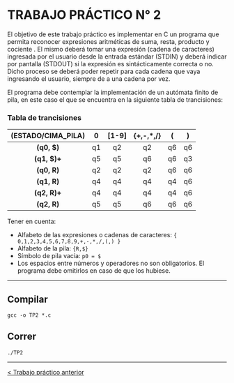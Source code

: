 # TRABAJO PRÁCTICO N° 2

El objetivo de este trabajo práctico es implementar en C un programa que permita reconocer expresiones aritméticas de suma, resta, producto y cociente . El mismo deberá tomar una expresión (cadena de caracteres) ingresada por el usuario desde la entrada estándar (STDIN) y deberá indicar por pantalla (STDOUT) si la expresión es sintácticamente correcta o no. Dicho proceso se deberá poder repetir para cada cadena que vaya ingresando el usuario, siempre de a una cadena por vez. 


El programa debe contemplar la implementación de un autómata finito de pila, en este caso el que se encuentra en la siguiente tabla de trancisiones:

### Tabla de trancisiones
<div align="center">

| **(ESTADO/CIMA_PILA)** |   0   | [1-9] | {+,-,*,/} |   (   |   )   |
| :--------------------: | :---: | :---: | :-------: | :---: | :---: |
|      **(q0, $)**       |  q1   |  q2   |    q2     |  q6   |  q6   |
|      **(q1, $)+**      |  q5   |  q5   |    q6     |  q6   |  q3   |
|      **(q0, R)**       |  q2   |  q2   |    q2     |  q6   |  q6   |
|      **(q1, R)**       |  q4   |  q4   |    q4     |  q4   |  q6   |
|      **(q2, R)+**      |  q4   |  q4   |    q4     |  q4   |  q6   |
|      **(q2, R)**       |  q5   |  q5   |    q6     |  q6   |  q6   |

</div>

Tener en cuenta:
- Alfabeto de las expresiones o cadenas de caracteres: `{ 0,1,2,3,4,5,6,7,8,9,+,-,*,/,(,) }`
- Alfabeto de la pila: `{R,$}`
- Símbolo de pila vacía: `p0 = $`
- Los espacios entre números y operadores no son obligatorios. El programa debe omitirlos en caso de que los hubiese.

---
## Compilar
```
gcc -o TP2 *.c
```
## Correr
```
./TP2
```
---
[< Trabajo práctico anterior](https://github.com/utn-frba-ssl/21-001-09/tree/main/01-Implementacion-de-un-AFD-para-GR)